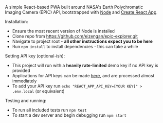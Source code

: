 A simple React-based PWA built around NASA's Earth Polychromatic Imaging Camera (EPIC) API, bootstrapped with [Node](https://nodejs.org/en/) and [Create React App](https://github.com/facebookincubator/create-react-app).

Installation:
 * Ensure the most recent version of Node is installed
 * Clone repo from https://github.com/eizengan/epic-explorer.git
 * Navigate to project root - **all other instructions expect you to be here**
 * Run `npm install` to install dependencies - this can take a while

Setting API key (optional-ish):
 * This project will run with a **heavily rate-limited** demo key if no API key is provided
 * Applications for API keys can be made [here](https://api.nasa.gov/index.html#apply-for-an-api-key), and are processed almost immediately
 * To add your API key run `echo "REACT_APP_API_KEY=[YOUR KEY]" > .env.local` (or equivalent)

Testing and running:
 * To run all included tests run `npm test`
 * To start a dev server and begin debugging run `npm start`
